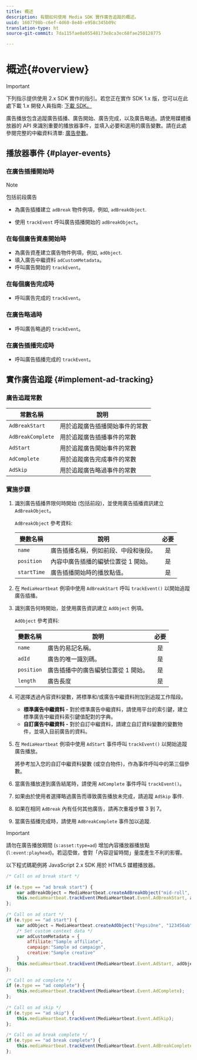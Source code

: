 ```yaml
---
title: 概述
description: 有關如何使用 Media SDK 實作廣告追蹤的概述。
uuid: 1607798b-c6ef-4d60-8e40-e958c345b09c
translation-type: ht
source-git-commit: 7da115fae0a05548173e8ca3ec68fae250128775

---
```



# 概述{#overview}

>[!IMPORTANT]
>
>下列指示提供使用 2.x SDK 實作的指引。若您正在實作 SDK 1.x 版，您可以在此處下載 1.x 開發人員指南: [下載 SDK。](/help/sdk-implement/download-sdks.md)

廣告播放包含追蹤廣告插播、廣告開始、廣告完成，以及廣告略過。請使用媒體播放器的 API 來識別重要的播放器事件，並填入必要和選用的廣告變數。請在此處參閱完整的中繼資料清單: [廣告參數](/help/metrics-and-metadata/ad-parameters.md)。

## 播放器事件 {#player-events}


### 在廣告插播開始時

>[!NOTE]
>包括前段廣告

* 為廣告插播建立 `adBreak` 物件例項，例如, `adBreakObject`.

* 使用 `trackEvent` 呼叫廣告插播開始的 `adBreakObject`。

### 在每個廣告資產開始時

* 為廣告資產建立廣告物件例項，例如, `adObject`.
* 填入廣告中繼資料 `adCustomMetadata`。
* 呼叫廣告開始的 `trackEvent`。

### 在每個廣告完成時

* 呼叫廣告完成的 `trackEvent`。

### 在廣告略過時

* 呼叫廣告略過的 `trackEvent`。

### 在廣告插播完成時

* 呼叫廣告插播完成的 `trackEvent`。

## 實作廣告追蹤 {#implement-ad-tracking}

### 廣告追蹤常數

| 常數名稱 | 說明   |
|---|---|
| `AdBreakStart` | 用於追蹤廣告插播開始事件的常數 |
| `AdBreakComplete` | 用於追蹤廣告插播事件的常數 |
| `AdStart` | 用於追蹤廣告開始事件的常數 |
| `AdComplete` | 用於追蹤廣告完成事件的常數 |
| `AdSkip` | 用於追蹤廣告略過事件的常數 |

### 實施步驟

1. 識別廣告插播界限何時開始 (包括前段)，並使用廣告插播資訊建立 `AdBreakObject`。

   `AdBreakObject` 參考資料:

   | 變數名稱 | 說明 | 必要 |
   | --- | --- | :---: |
   | `name` | 廣告插播名稱，例如前段、中段和後段。 | 是 |
   | `position` | 內容中廣告插播的編號位置從 1 開始。 | 是 |
   | `startTime` | 廣告插播開始時的播放點值。 | 是 |

1. 在 `MediaHeartbeat` 例項中使用 `AdBreakStart` 呼叫 `trackEvent()` 以開始追蹤廣告插播。

1. 識別廣告何時開始，並使用廣告資訊建立 `AdObject` 例項。

   `AdObject` 參考資料:

   | 變數名稱 | 說明 | 必要 |
   | --- | --- | :---: |
   | `name` | 廣告的易記名稱。 | 是 |
   | `adId` | 廣告的唯一識別碼。 | 是 |
   | `position` | 廣告插播中的廣告編號位置從 1 開始。 | 是 |
   | `length` | 廣告長度 | 是 |

1. 可選擇透過內容資料變數，將標準和/或廣告中繼資料附加到追蹤工作階段。

   * **標準廣告中繼資料 -** 對於標準廣告中繼資料，請使用平台的索引鍵，建立標準廣告中繼資料索引鍵值配對的字典。
   * **自訂廣告中繼資料 -** 對於自訂中繼資料，請建立自訂資料變數的變數物件，並填入目前廣告的資料。

1. 在 `MediaHeartbeat` 例項中使用 `AdStart` 事件呼叫 `trackEvent()` 以開始追蹤廣告播放。

   將參考加入您的自訂中繼資料變數 (或空白物件)，作為事件呼叫中的第三個參數。

1. 當廣告播放達到廣告結尾時，請使用 `AdComplete` 事件呼叫 `trackEvent()`。

1. 如果由於使用者選擇略過廣告而導致廣告播放未完成，請追蹤 `AdSkip` 事件.
1. 如果在相同 `AdBreak` 內有任何其他廣告，請再次重複步驟 3 到 7。
1. 當廣告插播完成時，請使用 `AdBreakComplete` 事件加以追蹤.

>[!IMPORTANT]
>
>請勿在廣告播放期間 (`s:asset:type=ad`) 增加內容播放器播放點 (`l:event:playhead`)。若這麼做，會對「內容逗留時間」量度產生不利的影響。

以下程式碼範例將 JavaScript 2.x SDK 用於 HTML5 媒體播放器。

```js
/* Call on ad break start */ 
 
if (e.type == "ad break start") { 
    var adBreakObject = MediaHeartbeat.createAdBreakObject("mid-roll", 2, 500); 
    this.mediaHeartbeat.trackEvent(MediaHeartbeat.Event.AdBreakStart, adBreakObject); 
}; 
 
/* Call on ad start */ 
if (e.type == "ad start") { 
    var adObject = MediaHeartbeat.createAdObject("PepsiOne", "123456ab", 1, 30); 
    /* Set custom context data */ 
    var adCustomMetadata = { 
        affiliate:"Sample affiliate", 
        campaign:"Sample ad campaign", 
        creative:"Sample creative" 
    } 
    this.mediaHeartbeat.trackEvent(MediaHeartbeat.Event.AdStart, adObject, adCustomMetadata); 
}; 
 
/* Call on ad complete */ 
if (e.type == "ad complete") { 
    this.mediaHeartbeat.trackEvent(MediaHeartbeat.Event.AdComplete); 
}; 
 
/* Call on ad skip */ 
if (e.type == "ad skip") { 
    this.mediaHeartbeat.trackEvent(MediaHeartbeat.Event.AdSkip); 
}; 
     
/* Call on ad break complete */ 
if (e.type == "ad break complete") { 
    this.mediaHeartbeat.trackEvent(MediaHeartbeat.Event.AdBreakComplete); 
}; 
```

